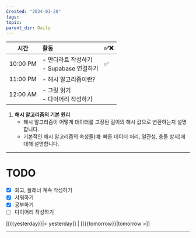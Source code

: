 ```yaml
---
Created: "2024-01-28"
tags: 
topic: 
parent_dir: Daily
---
```

|   시간   | 활동                                       | ✅❌ |
|:--------:|:------------------------------------------ | ---- |
| 10:00 PM | - 만다라트 작성하기<br>- Supabase 연결하기 | ✅   |
| 11:00 PM | - 해시 알고리즘이란?                       |      |
| 12:00 AM | - 그릿 읽기<br>- 다이어리 작성하기         |      |
1. **해시 알고리즘의 기본 원리**
    - 해시 알고리즘이 어떻게 데이터를 고정된 길이의 해시 값으로 변환하는지 설명합니다.
    - 기본적인 해시 알고리즘의 속성들(예: 빠른 데이터 처리, 일관성, 충돌 방지)에 대해 설명합니다.

----
# TODO
- [x] 회고, 플래너 계속 작성하기
- [x] 샤워하기
- [x] 공부하기
- [ ] 다이어리 작성하기
  
[[{{yesterday}}|< yesterday]] | [[{{tomorrow}}|tomorrow >]]  
  
---  
